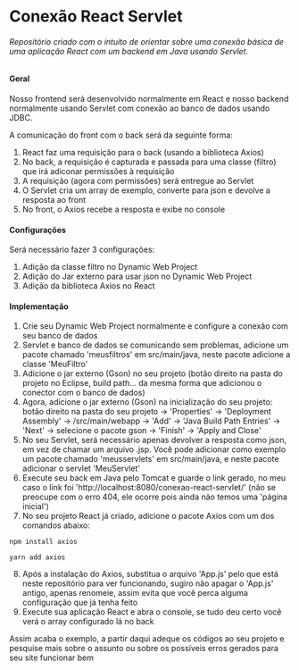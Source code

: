 # Conexão React Servlet
###### Repositório criado com o intuito de orientar sobre uma conexão básica de uma aplicação React com um backend em Java usando Servlet.

#### Geral

Nosso frontend será desenvolvido normalmente em React e nosso backend normalmente usando Servlet com conexão ao banco de dados usando JDBC.

A comunicação do front com o back será da seguinte forma:

1. React faz uma requisição para o back (usando a biblioteca Axios)
2. No back, a requisição é capturada e passada para uma classe (filtro) que irá adiconar permissões à requisição
3. A requisição (agora com permissões) será entregue ao Servlet
4. O Servlet cria um array de exemplo, converte para json e devolve a resposta ao front
5. No front, o Axios recebe a resposta e exibe no console

#### Configurações

Será necessário fazer 3 configurações:

1. Adição da classe filtro no Dynamic Web Project
2. Adição do Jar externo para usar json no Dynamic Web Project
3. Adição da biblioteca Axios no React

#### Implementação

1. Crie seu Dynamic Web Project normalmente e configure a conexão com seu banco de dados
2. Servlet e banco de dados se comunicando sem problemas, adicione um pacote chamado 'meusfiltros' em src/main/java, neste pacote adicione a classe 'MeuFiltro'
3. Adicione o jar externo (Gson) no seu projeto (botão direito na pasta do projeto no Eclipse, build path... da mesma forma que adicionou o conector com o banco de dados)  
4. Agora, adicione o jar externo (Gson) na inicialização do seu projeto: botão direito na pasta do seu projeto -> 'Properties' -> 'Deployment Assembly' -> /src/main/webapp -> 'Add' -> 'Java Build Path Entries' -> 'Next' -> selecione o pacote gson -> 'Finish' -> 'Apply and Close'
5. No seu Servlet, será necessário apenas devolver a resposta como json, em vez de chamar um arquivo .jsp. Você pode adicionar como exemplo um pacote chamado 'meusservlets' em src/main/java, e neste pacote adicionar o servlet 'MeuServlet'
6. Execute seu back em Java pelo Tomcat e guarde o link gerado, no meu caso o link foi 'http://localhost:8080/conexao-react-servlet/' (não se preocupe com o erro 404, ele ocorre pois ainda não temos uma 'página inicial')
7. No seu projeto React já criado, adicione o pacote Axios com um dos comandos abaixo:
```
npm install axios

yarn add axios
```
8. Após a instalação do Axios, substitua o arquivo 'App.js' pelo que está neste repositório para ver funcionando, sugiro não apagar o 'App.js' antigo, apenas renomeie, assim evita que você perca alguma configuração que já tenha feito
9. Execute sua aplicação React e abra o console, se tudo deu certo você verá o array configurado lá no back

Assim acaba o exemplo, a partir daqui adeque os códigos ao seu projeto e pesquise mais sobre o assunto ou sobre os possíveis erros gerados para seu site funcionar bem
